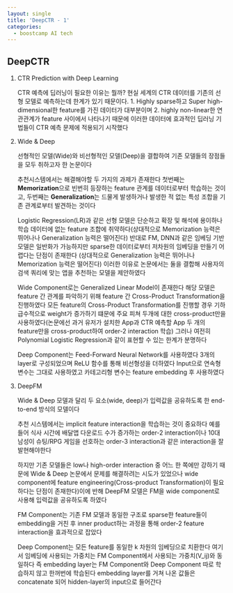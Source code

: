 ```yaml
---
layout: single
title: 'DeepCTR - 1'
categories:
  - boostcamp AI tech
---
```

## DeepCTR

1. CTR Prediction with Deep Learning

    CTR 예측에 딥러닝이 필요한 이유는 뭘까? 현실 세계의 CTR 데이터를 기존의 선형 모델로 예측하는데 한계가 있기 때문이다. 1. Highly sparse하고 Super high-dimensional한 feature를 가진 데이터가 대부분이며 2. highly non-linear한 연관관계가 feature 사이에서 나타나기 때문에 이러한 데이터에 효과적인 딥러닝 기법들이 CTR 예측 문제에 적용되기 시작했다

2. Wide & Deep

    선형적인 모델(Wide)와 비선형적인 모델(Deep)을 결합하여 기존 모델들의 장점들을 모두 취하고자 한 논문이다

    추천시스템에서는 해결해야할 두 가지의 과제가 존재한다 첫번째는 **Memorization**으로 빈번히 등장하는 feature 관계를 데이터로부터 학습하는 것이고, 두번째는 **Generalization**는 드물게 발생하거나 발생한 적 없는 특성 조합을 기존 관계로부터 발견하는 것이다

    Logistic Regression(LR)과 같은 선형 모델은 단순하고 확장 및 해석에 용이하나 학습 데이터에 없는 feature 조합에 취약하다(상대적으로 Memorization 능력은 뛰어나나 Generalization 능력은 떨어진다) 반대로 FM, DNN과 같은 임베딩 기반 모델은 일반화가 가능하지만 sparse한 데이터로부터 저차원의 임베딩을 만들기 어렵다는 단점이 존재한다 (상대적으로 Generalization 능력은 뛰어나나 Memorization 능력은 떨어진다) 이러한 이유로 논문에서는 둘을 결합해 사용자의 검색 쿼리에 맞는 앱을 추천하는 모델을 제안하였다

    Wide Component로는 Generalized Linear Model이 존재한다 해당 모델은 feature 간 관계를 파악하기 위해 feature 간 Cross-Product Transformation을 진행하였다 모든 feature의 Cross-Product Transformation를 진행할 경우 기하급수적으로 weight가 증가하기 떄문에 주요 피쳐 두개에 대한 cross-product만을 사용하였다(논문에선 과거 유저가 설치한 App과 CTR 예측할 App 두 개의 feature만을 cross-product하여 order-2 interaction 학습) 그러나 여전히 Polynomial Logistic Regression과 같이 표현할 수 있는 한계가 분명하다

    Deep Component는 Feed-Forward Neural Network를 사용하였다 3개의 layer로 구성되었으며 ReLU 함수를 통해 비선형성을 더하였다 Input으로 연속형 변수는 그대로 사용하였고 카테고리형 변수는 feature embedding 후 사용하였다

3. DeepFM

    Wide & Deep 모델과 달리 두 요소(wide, deep)가 입력값을 공유하도록 한 end-to-end 방식의 모델이다

    추천 시스템에서는 implicit feature interaction을 학습하는 것이 중요하다 예를 들어 식사 시간에 배달앱 다운로드 수가 증가하는 order-2 interaction이나 10대 남성이 슈팅/RPG 게임을 선호하는 order-3 interaction과 같은 interaction을 잘 발현해야한다

    하지만 기존 모델들은 low나 high-order interaction 중 어느 한 쪽에만 강하기 때문에 Wide & Deep 논문에서 문제를 해결하려는 시도가 있었으나 wide component에 feature engineering(Cross-product Transformation)이 필요하다는 단점이 존재한다)이에 반해 DeepFM 모델은 FM을 wide component로 사용해 입력값을 공유하도록 하였다

    FM Component는 기존 FM 모델과 동일한 구조로 sparse한 feature들이 embedding을 거친 후 inner product하는 과정을 통해 order-2 feature interaction을 효과적으로 잡았다

    Deep Component는 모든 feature를 동일한 k 차원의 임베딩으로 치환한다 여기서 임베딩에 사용되는 가중치는 FM Component에서 사용되는 가중치(V_ij)와 동일하다 즉 embedding layer는 FM Component와 Deep Component 따로 학습하지 않고 한꺼번에 학습된다 embedding layer를 거쳐 나온 값들은 concatenate 되어 hidden-layer의 input으로 들어간다
